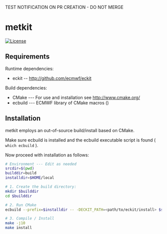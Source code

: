 TEST NOTIFICATION ON PR CREATION - DO NOT MERGE

metkit
======

[![License](https://img.shields.io/badge/License-Apache%202.0-blue.svg)](https://github.com/ecmwf/metkit/blob/develop/LICENSE)

Requirements
------------

Runtime dependencies:

- eckit -- http://github.com/ecmwf/eckit

Build dependencies:

- CMake --- For use and installation see http://www.cmake.org/
- ecbuild --- ECMWF library of CMake macros ()

Installation
------------

metkit employs an out-of-source build/install based on CMake.

Make sure ecbuild is installed and the ecbuild executable script is found ( `which ecbuild` ).

Now proceed with installation as follows:

```bash
# Environment --- Edit as needed
srcdir=$(pwd)
builddir=build
installdir=$HOME/local  

# 1. Create the build directory:
mkdir $builddir
cd $builddir

# 2. Run CMake
ecbuild --prefix=$installdir -- -DECKIT_PATH=<path/to/eckit/install> $srcdir

# 3. Compile / Install
make -j10
make install
```
